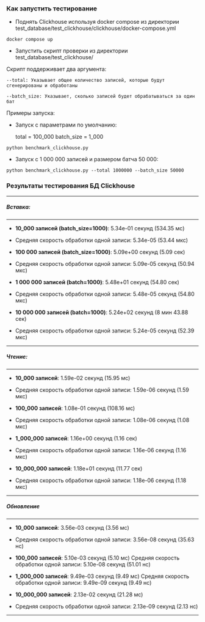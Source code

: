 ### Как запустить тестирование

- Поднять Clickhouse используя docker compose из директории test_database/test_clickhouse/clickhouse/docker-compose.yml

```
docker compose up
```
- Запустить скрипт проверки из директории test_database/test_clickhouse/

Скрипт поддерживает два аргумента:

    --total: Указывает общее количество записей, которые будут сгенерированы и обработаны

    --batch_size: Указывает, сколько записей будет обрабатываться за один бат

Примеры запуска:

- Запуск с параметрами по умолчанию:

    total = 100_000
    batch_size = 1_000

```
python benchmark_clickhouse.py
```

- Запуск с 1 000 000 записей и размером батча 50 000:

```
python benchmark_clickhouse.py --total 1000000 --batch_size 50000
```


### Результаты тестирования БД Clickhouse

___________________________________________________________________________
##### Вставка:
___________________________________________________________________________
- **10_000 записей (batch_size=1000)**: 5.34e-01 секунд (534.35 мс)
- Средняя скорость обработки одной записи: 5.34e-05 (53.44 мкс)

- **100 000 записей (batch_size=1000)**: 5.09e+00 секунд (5.09 сек)
- Средняя скорость обработки одной записи: 5.09e-05 секунд (50.94 мкс)

- **1 000 000 записей (batch=1000)**: 5.48e+01 секунд (54.80 сек)
- Средняя скорость обработки одной записи: 5.48e-05 секунд (54.80 мкс)

- **10 000 000 записей (batch=1000)**: 5.24e+02 секунд (8 мин 43.88 сек)
- Средняя скорость обработки одной записи: 5.24e-05 секунд (52.39 мкс)
------------------------------------------------------
##### Чтение:
___________________________________________________________________________
- **10_000 записей**: 1.59e-02 секунд (15.95 мс)
- Средняя скорость обработки одной записи: 1.59e-06 секунд (1.59 мкс)

- **100_000 записей**: 1.08e-01 секунд (108.16 мс)
- Средняя скорость обработки одной записи: 1.08e-06 секунд (1.08 мкс)

- **1_000_000 записей**: 1.16e+00 секунд (1.16 сек)
- Средняя скорость обработки одной записи: 1.16e-06 секунд (1.16 мкс)

- **10_000_000 записей**: 1.18e+01 секунд (11.77 сек)
- Средняя скорость обработки одной записи: 1.18e-06 секунд (1.18 мкс)
___________________________________________________________________________
##### Обновление
___________________________________________________________________________
- **10_000 записей**: 3.56e-03 секунд (3.56 мс)
- Средняя скорость обработки одной записи: 3.56e-08 секунд (35.63 нс)

- **100_000 записей**: 5.10e-03 секунд (5.10 мс)
Средняя скорость обработки одной записи: 5.10e-08 секунд (51.01 нс)

- **1_000_000 записей**: 9.49e-03 секунд (9.49 мс)
Средняя скорость обработки одной записи: 9.49e-09 секунд (9.49 нс)

- **10_000_000 записей**: 2.13e-02 секунд (21.28 мс)
- Средняя скорость обработки одной записи: 2.13e-09 секунд (2.13 нс)
___________________________________________________________________________